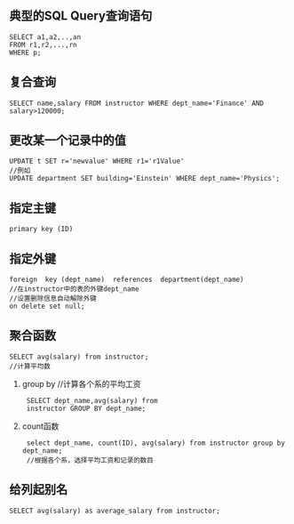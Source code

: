 ## 典型的SQL Query查询语句
    SELECT a1,a2,..,an
    FROM r1,r2,...,rn
    WHERE p;
## 复合查询    
    SELECT name,salary FROM instructor WHERE dept_name='Finance' AND salary>120000;
## 更改某一个记录中的值
    UPDATE t SET r='newvalue' WHERE r1='r1Value'
    //例如
    UPDATE department SET building='Einstein' WHERE dept_name='Physics';
## 指定主键
    primary key (ID)
## 指定外键
    foreign  key (dept_name)  references  department(dept_name)
    //在instructor中的表的外键dept_name
    //设置删除信息自动解除外键
    on delete set null;   
## 聚合函数
    SELECT avg(salary) from instructor;
    //计算平均数
1. group by
    //计算各个系的平均工资   


        SELECT dept_name,avg(salary) from
        instructor GROUP BY dept_name; 
2. count函数   


        select dept_name, count(ID), avg(salary) from instructor group by   dept_name;       
        //根据各个系，选择平均工资和记录的数目
## 给列起别名
    SELECT avg(salary) as average_salary from instructor;